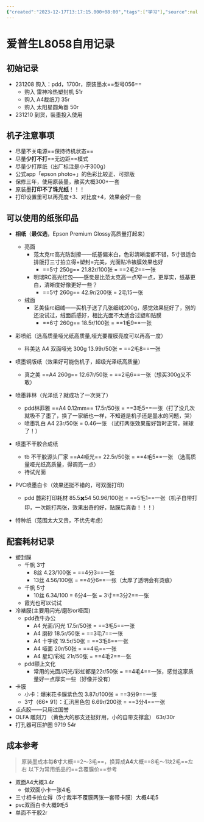 ```yaml
---
{"created":"2023-12-17T13:17:15.000+08:00","tags":["学习"],"source":null,"aliases":"epsonL8058","author":null,"read":null,"dg-publish":true,"dg-path":"一些记录/爱普生L8058自用记录.md","permalink":"/一些记录/爱普生L8058自用记录/","dgPassFrontmatter":true,"updated":"2025-02-08T22:42:33.656+08:00"}
---
```


# 爱普生L8058自用记录
## 初始记录
- 231208 购入：pdd，1700r，原装墨水==型号056==
	- 购入 雷神冷热塑封机 51r
	- 购入 A4裁纸刀 35r
	- 购入 太阳星圆角器 50r
- 231210 到货，裝墨投入使用

## 机子注意事项
- 尽量不关电源==保持待机状态==
- 尽量**少打不打**==无边距==模式
- 尽量少打厚纸（出厂标注是小于300g）
- 公式app「epson photo+」的色彩比较正、可排版
- 保修三年，使用原装墨，散买大概300+一套
- 原装墨**打印不了珠光纸**！！！
- 打印设置里可以再亮度+3、对比度+4，效果会好一些

## 可以使用的纸张印品

- **相纸**（**最优选**，Epson Premium Glossy高质量打起来）
	- 亮面
		- 范太克rc高光防刮擦——纸基偏米白，色彩清晰度都不错，5寸很适合排版打三寸拍立得+塑封=完美，光面贴冷裱膜效果也好
			- ==5寸 250g== 21.82r/100张 = ==2毛2==一张
		- 明瑞RC高光红包——感觉是比范太克高一点窄一点，更厚实，纸基更白，清晰度好像更好一些？
			- ==5寸 260g== 42.9r/200张 = 2毛15一张
	- 绒面
		- 艺美佳rc细绒——买机子送了几张细绒200g，感觉效果挺好了，别的还没试过，绒面质感好，相比光面不太适合过塑和贴膜
			- ==6寸 260g== 18.5r/100张 = ==1毛9==一张
- 彩喷纸（选高质量哑光纸高质量,哑光要覆膜亮度可以再高一度）
	- 科美达 A4 双面哑光 300g 13.99r/50张 = ==2毛8==一张 

- 喷墨铜版纸（效果好可能伤机子，超级光泽纸高质量）
	- 真之美 ==A4 260g== 12.67r/50张 = ==2毛6==一张（想买300g又不敢）
- 喷墨菲林（光泽纸？就成功了一次哭了）
	- pdd林菲雅 ==A4 0.12mm== 17.5r/50张 = ==3毛5==一张（打了没几次就吸不了墨了，换了一家紙也一样，不知道是机子还是墨水的问题，哭）
	- 喷墨乳白 A4 23r/50张 = 0.46一张 （试打两张效果蛮好暂时正常，球球了！）
- 喷墨不干胶合成纸
	- tb 不干胶源头厂家 ==A4哑光== 22.5r/50张 = ==4毛5==一张 （选高质量哑光纸高质量，得调亮一点）
	- 待试光面
- PVC喷墨白卡（效果还挺不错的，可双面打印）
	- pdd 麓彩打印耗材 85.5✖️54 50.96/100张 = ==5毛1==一张（机子自带打印，一次能打两张，效果出奇的好，贴膜后真香！！！）
- 特种纸（范围太大又贵，不优先考虑）




## 配套耗材记录

- 塑封膜
	- 千帆 3寸 
		- 8丝 4.23/100张  = ==4分3==一张
		- 13丝 4.56/100张 = ==4分6==一张（太厚了透明会有烫痕）
	- 千帆 5寸
		- 10丝 6.34/100 = 6分4一张 = 3寸==3分2==一张
	- 霞光也可以试试
- 冷裱膜(主要用闪光/磨砂or哑面)
	- pdd孜牛办公
		- A4 光面/闪光 17.5r/50张  = ==3毛5==一张
		- A4 磨砂 18.5r/50张  = ==3毛7==一张
		- A4 十字纹 19.5r/50张  = ==3毛8==一张
		- A4 哑面 20r/50张  = ==4毛==一张
		- A4 星幻/彩虹 21r/50张  = ==4毛2==一张
	- pdd颐上文化
		- 常用的光面/闪光/彩虹都是22r/50张  = ==4毛4==一张，感觉这家质量好一点厚实一些（好像并没有）
- 卡膜
	- 小卡：爆米花卡膜紫色包 3.87r/100张 = ==3分9==一张
	- 3寸（66* 91）：汇汛黑色包 6.69r/200张 = ==3分4==一张
- 点点胶——只用过国誉
- OLFA 雕刻刀 （黄色大的那支还挺好用，小的自带支撑盒） 63r/30r
- 打孔器可压护圈 9719 54r

## 成本参考

> 原装墨成本每**6寸**大概==2～3毛==，换算成**A4**大概==8毛～1块2毛==左右
> 以下为常用纸品的==含覆膜价==参考
- 双面A4大概3.4r
	- 做双面小卡一张4毛
- 三寸相卡拍立得（5寸裁半不覆膜两张一套带卡膜）大概4毛5
- pvc双面白卡大概9毛5
- 单面不干胶2r